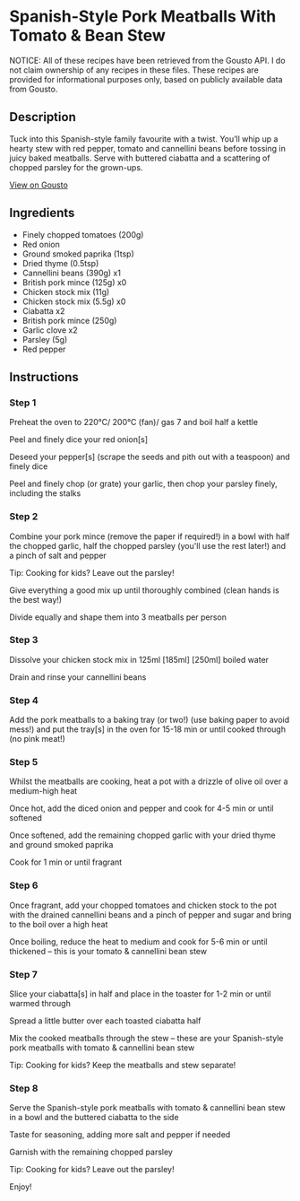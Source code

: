 # Spanish-Style Pork Meatballs With Tomato & Bean Stew

NOTICE: All of these recipes have been retrieved from the Gousto API. I do not claim ownership of any recipes in these files. These recipes are provided for informational purposes only, based on publicly available data from Gousto.

## Description

Tuck into this Spanish-style family favourite with a twist. You’ll whip up a hearty stew with red pepper, tomato and cannellini beans before tossing in juicy baked meatballs. Serve with buttered ciabatta and a scattering of chopped parsley for the grown-ups. 

[View on Gousto](https://www.gousto.co.uk/recipes/cookbook/spanish-style-pork-meatballs-with-tomato-cannellini-bean-stew)

## Ingredients

- Finely chopped tomatoes (200g)
- Red onion
- Ground smoked paprika (1tsp)
- Dried thyme (0.5tsp)
- Cannellini beans (390g) x1
- British pork mince (125g) x0
- Chicken stock mix (11g)
- Chicken stock mix (5.5g) x0
- Ciabatta x2
- British pork mince (250g)
- Garlic clove x2
- Parsley (5g)
- Red pepper

## Instructions


### Step 1

Preheat the oven to 220°C/ 200°C (fan)/ gas 7 and boil half a kettle

Peel and finely dice your red onion[s]

Deseed your pepper[s] (scrape the seeds and pith out with a teaspoon) and finely dice

Peel and finely chop (or grate) your garlic, then chop your parsley finely, including the stalks


### Step 2

Combine your pork mince (remove the paper if required!) in a bowl with half the chopped garlic, half the chopped parsley (you'll use the rest later!) and a pinch of salt and pepper

<span class="text-danger">Tip: Cooking for kids? Leave out the parsley!</span>

Give everything a good mix up until thoroughly combined (clean hands is the best way!)

Divide equally and shape them into 3 meatballs per person


### Step 3

Dissolve your chicken stock mix in 125ml <span class="text-purple">[185ml]</span> <span class="text-danger">[250ml]</span> boiled water

Drain and rinse your cannellini beans


### Step 4

Add the pork meatballs to a baking tray (or two!) (use baking paper to avoid mess!) and put the tray[s] in the oven for 15-18 min or until cooked through (no pink meat!)


### Step 5

Whilst the meatballs are cooking, heat a pot with a drizzle of olive oil over a medium-high heat

Once hot, add the diced onion and pepper and cook for 4-5 min or until softened

Once softened, add the remaining chopped garlic with your dried thyme and ground smoked paprika

Cook for 1 min or until fragrant


### Step 6

Once fragrant, add your chopped tomatoes and chicken stock to the pot with the drained cannellini beans and a pinch of pepper and sugar and bring to the boil over a high heat

Once boiling, reduce the heat to medium and cook for 5-6 min or until thickened – this is your tomato & cannellini bean stew


### Step 7

Slice your ciabatta[s] in half and place in the toaster for 1-2 min or until warmed through

Spread a little butter over each toasted ciabatta half

Mix the cooked meatballs through the stew – these are your Spanish-style pork meatballs with tomato & cannellini bean stew

<span class="text-danger">Tip: Cooking for kids? Keep the meatballs and stew separate!</span>

### Step 8

Serve the Spanish-style pork meatballs with tomato & cannellini bean stew in a bowl and the buttered ciabatta to the side

Taste for seasoning, adding more salt and pepper if needed

Garnish with the remaining chopped parsley

<span class="text-danger">Tip: Cooking for kids? Leave out the parsley!</span>

Enjoy!

